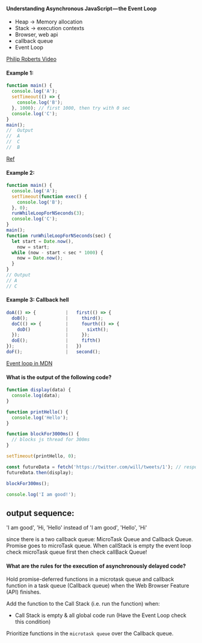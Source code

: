 #### Understanding Asynchronous JavaScript — the Event Loop

- Heap -> Memory allocation
- Stack -> execution contexts
- Browser, web api
- callback queue
- Event Loop

[Philip Roberts Video](https://www.youtube.com/watch?v=8aGhZQkoFbQ)

#### Example 1:

```js
function main() {
  console.log('A');
  setTimeout(() => {
    console.log('B');
  }, 1000); // first 1000, then try with 0 sec
  console.log('C');
}
main();
//	Output
//	A
//	C
//  B
```

[Ref](https://medium.com/front-end-hacking/javascript-event-loop-explained-4cd26af121d4)

#### Example 2:

```js
function main() {
  console.log('A');
  setTimeout(function exec() {
    console.log('B');
  }, 0);
  runWhileLoopForNSeconds(3);
  console.log('C');
}
main();
function runWhileLoopForNSeconds(sec) {
  let start = Date.now(),
    now = start;
  while (now - start < sec * 1000) {
    now = Date.now();
  }
}
// Output
// A
// C
```

#### Example 3: Callback hell

```js
doA(() => {           |   first(() => {
  doB();              |     third();
  doC(() => {         |     fourth(() => {
    doD()             |       sixth();
  });                 |     });
  doE();              |     fifth()
});                   |   })
doF();                |   second();
```

[Event loop in MDN](https://developer.mozilla.org/en-US/docs/Web/JavaScript/EventLoop)

#### What is the output of the following code?

```js
function display(data) {
  console.log(data);
}

function printHello() {
  console.log('Hello');
}

function blockFor3000ms() {
  // blocks js thread for 300ms
}

setTimeout(printHello, 0);

const futureData = fetch('https://twitter.com/will/tweets/1'); // response is 'Hi'
futureData.then(display);

blockFor300ms();

console.log('I am good!');
```

## output sequence:

'I am good', 'Hi, 'Hello' instead of 'I am good', 'Hello', 'Hi'

since there is a two callback queue: MicroTask Queue and Callback Queue. Promise goes to microTask queue. When callStack is empty the event loop check microTask queue first then check callBack Queue!

#### What are the rules for the execution of asynchronously delayed code?

Hold promise-deferred functions in a microtask queue and callback function in a task queue (Callback queue) when the Web Browser Feature (API) finishes.

Add the function to the Call Stack (i.e. run the function) when:

- Call Stack is empty & all global code run (Have the Event Loop check this condition)

Prioritize functions in the `microtask queue` over the Callback queue.
